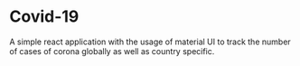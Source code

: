 # Covid-19
A simple react application with the usage of material UI to track the number of cases of corona globally as well as country specific.
